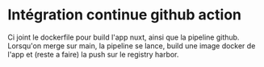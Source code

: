 # Intégration continue github action

Ci joint le dockerfile pour build l'app nuxt, ainsi que la pipeline github.
Lorsqu'on merge sur main, la pipeline se lance, build une image docker de l'app et (reste a faire) la push sur le registry harbor.